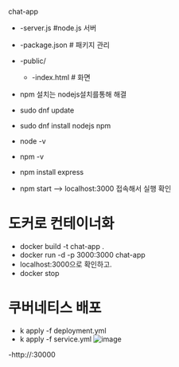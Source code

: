 chat-app
  - -server.js        #node.js 서버
  - -package.json    # 패키지 관리
  - -public/           
    - -index.html    # 화면


- npm 설치는 nodejs설치를통해 해결
- sudo dnf update
- sudo dnf install nodejs npm
- node -v
- npm -v
- npm install express
- npm start     --> localhost:3000 접속해서 실행 확인
# 도커로 컨테이너화
- docker build -t chat-app .
- docker run -d -p 3000:3000 chat-app
- localhost:3000으로 확인하고.
- docker stop <containerid>
# 쿠버네티스 배포
- k apply -f deployment.yml
- k apply -f service.yml
![image](https://github.com/user-attachments/assets/6d694903-1c9d-4cbe-b91f-fb50fac96e04)

-http://<internel ip>:30000

